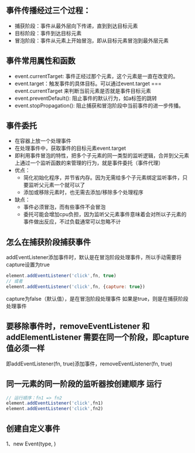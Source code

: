 ## 事件传播经过三个过程：
+ 捕获阶段：事件从最外层向下传递，直到到达目标元素
+ 目标阶段：事件到达目标元素
+ 冒泡阶段：事件从元素上开始冒泡，即从目标元素冒泡到最外层元素

## 事件常用属性和函数
+ event.currentTarget: 事件正经过那个元素，这个元素是一直在改变的。
+ event.target：触发事件的具体目标。可以通过event.target === event.currentTarget 来判断当前元素是否就是事件目标元素
+ event.preventDefault(): 阻止事件的默认行为，如a标签的跳转
+ event.stopPropagation(): 阻止捕获和冒泡阶段中当前事件的进一步传播。

## 事件委托
+ 在容器上放一个处理事件
+ 在处理事件中，获取事件的目标元素event.target
+ 即利用事件冒泡的特性，把多个子元素的同一类型的监听逻辑，合并到父元素上通过一个监听函数的来管理的行为，就是事件委托（事件代理）
+ 优点：
  + 简化初始化程序，并节省内存。因为无需给多个子元素绑定监听事件，只要监听父元素一个就可以了
  + 添加或移除元素时，也无需去添加/移除多个处理程序
+ 缺点：
  + 事件必须冒泡，而有些事件不会冒泡
  + 委托可能会增加cpu负担，因为监听父元素事件意味着会对所以子元素的事件做出反应，不过负载通常可以忽略不计
## 怎么在捕获阶段捕获事件
addEventListener添加事件时，默认是在冒泡阶段处理事件，所以手动需要将capture设置为true
```js
element.addEventListener('click',fn, true)
// 或者
element.addEventListener('click',fn, {capture: true})
```
capture为false（默认值），是在冒泡阶段处理事件
如果是true，则是在捕获阶段处理事件

## 要移除事件时，removeEventListener 和 addElementListener 需要在同一个阶段，即capture 值必须一样
即addEventListener(fn, true)添加事件，removeEventListener(fn, true)

## 同一元素的同一阶段的监听器按创建顺序 运行
```js
// 运行顺序：fn1 => fn2
element.addEventListener('click',fn1)
element.addEventListener('click',fn2)
```
## 创建自定义事件
1、new Event(type, )